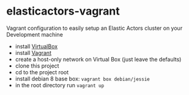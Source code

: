elasticactors-vagrant
=====================

Vagrant configuration to easily setup an Elastic Actors cluster on your Development machine

* install [VirtualBox](https://www.virtualbox.org/wiki/Downloads)
* install [Vagrant](http://www.vagrantup.com/downloads.html)
* create a host-only network on Virtual Box (just leave the defaults)
* clone this project
* cd to the project root
* install debian 8 base box: ```vagrant box debian/jessie```
* in the root directory run ```vagrant up```
